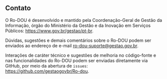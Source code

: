 
## Contato

O Ro-DOU é desenvolvido e mantido pela Coordenação-Geral de Gestão da Informação, órgão do Ministério da Gestão e da Inovação em Serviços Públicos: <https://www.gov.br/gestao/pt-br>.

Dúvidas, sugestões e demais comentários sobre o Ro-DOU podem ser enviados ao endereço de e-mail [ro-dou-suporte@gestao.gov.br](mailto:ro-dou-suporte@gestao.gov.br).

Interações de caráter técnico e sugestões de melhoria no código-fonte e nas funcionalidades do Ro-DOU podem ser enviadas diretamente via GitHub, por meio da abertura de `issues`: <https://github.com/gestaogovbr/Ro-dou>.
